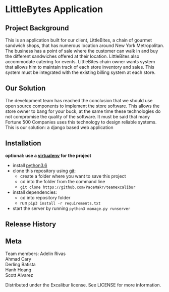 # LittleBytes Application

## Project Background

This is an application built for our client, LittleBites, a chain of gourmet sandwich shops, that has numerous location around New York Metropolitan. The business has a point of sale where the customer can walk in and buy the different sandwiches offered at their location. LittleBites also accommodate catering for events. 
LittleBites chain owner wants system that allows him to maintain track of each store inventory and sales. This system must be integrated with the existing billing system at each store.

## Our Solution  

The development team has reached the conclusion that we should use open source components to implement the store software. This allows the store owner to bang for your buck, at the same time these technologies do not compromise the quality of the software. It must be said that many Fortune 500 Companies uses this technology to design reliable systems.
This is our solution: a django based web application

## Installation
**optional: use a [virtualenv](https://virtualenv.pypa.io/en/stable/installation/) for the project**
- install [python3.6](https://www.python.org/downloads/)
- clone this repository using [git](https://git-scm.com/book/en/v2/Getting-Started-Installing-Git):
	- create a folder where you want to save this project
	- cd into the folder from the command line
	- `git clone https://github.com/PaceMakr/teamexcalibur `
- install dependencies:
	- cd into repository folder
	- run `pip3 install -r requirements.txt`
- start the server by running `python3 manage.py runserver`

## Release History

## Meta

Team members:
Adelin Rivas <br/>
Ahmad Cary <br/>
Derling Batista <br/>
Hanh Hoang <br/>
Scott Alvarez <br/>

Distributed under the Excalibur license. See LICENSE for more information.

